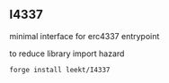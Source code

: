 ## I4337

minimal interface for erc4337 entrypoint

to reduce library import hazard

`forge install leekt/I4337`
